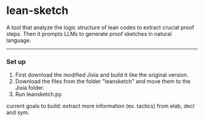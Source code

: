 # lean-sketch

A tool that analyze the logic structure of lean codes to extract crucial proof steps. Then it prompts LLMs to generate proof sketches in natural language.
_________________________________________________________________________________________________________________________________________________________
### Set up
1. First download the modified Jixia and build it like the original version.
2. Download the files from the folder "leansketch" and move them to the Jixia folder.
3. Run leansketch.py.



current goals to build: extract more information (ex. tactics) from elab, decl and sym.
